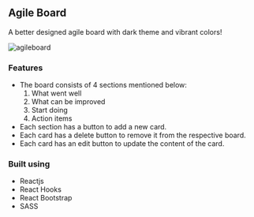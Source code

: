 ## Agile Board

A better designed agile board with dark theme and vibrant colors!

![agileboard](./public/agile-board-demo.PNG)

### Features

- The board consists of 4 sections mentioned below:
    1. What went well
    2. What can be improved
    3. Start doing
    4. Action items
- Each section has a button to add a new card.
- Each card has a delete button to remove it from the respective board.
- Each card has an edit button to update the content of the card.

### Built using

- Reactjs
- React Hooks
- React Bootstrap
- SASS
